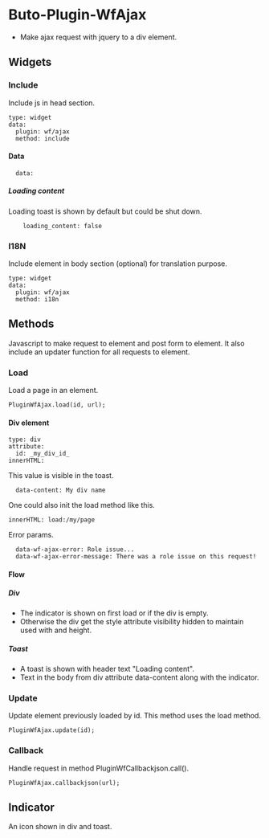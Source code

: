 # Buto-Plugin-WfAjax
- Make ajax request with jquery to a div element.


## Widgets
### Include
Include js in head section.
```
type: widget
data:
  plugin: wf/ajax
  method: include
```

#### Data
```
  data:
```

##### Loading content
Loading toast is shown by default but could be shut down.
```
    loading_content: false
```

### I18N
Include element in body section (optional) for translation purpose.

```
type: widget
data:
  plugin: wf/ajax
  method: i18n
```

## Methods
Javascript to make request to element and post form to element. It also include an updater function for all requests to element.

### Load
Load a page in an element.
```
PluginWfAjax.load(id, url);
```

#### Div element
```
type: div
attribute:
  id: _my_div_id_
innerHTML: 
```
This value is visible in the toast.
```
  data-content: My div name
```
One could also init the load method like this.
```
innerHTML: load:/my/page
```
Error params.
```
  data-wf-ajax-error: Role issue...
  data-wf-ajax-error-message: There was a role issue on this request!
```

#### Flow
##### Div

- The indicator is shown on first load or if the div is empty.
- Otherwise the div get the style attribute visibility hidden to maintain used with and height.

##### Toast
- A toast is shown with header text "Loading content".
- Text in the body from div attribute data-content along with the indicator.

### Update
Update element previously loaded by id.
This method uses the load method.
```
PluginWfAjax.update(id);
```

### Callback
Handle request in method PluginWfCallbackjson.call().
```
PluginWfAjax.callbackjson(url);
```

## Indicator
An icon shown in div and toast.
